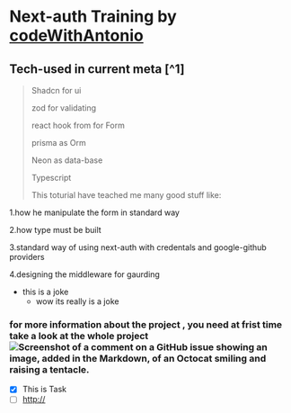 # Next-auth Training by [codeWithAntonio](https://youtu.be/1MTyCvS05V4?si=4IEWQUpCVfb9ghhh"thelatestguidefornextAuthin2024")

## Tech-used in current meta [^1]

> Shadcn for ui
>
> zod for validating
>
> react hook from for Form
>
> prisma as Orm
>
> Neon as data-base
>
> Typescript
>
> This toturial have teached me many good stuff like:

1.how he manipulate the form in standard way

2.how type must be built

3.standard way of using next-auth with credentals and google-github providers

4.designing the middleware for gaurding

- this is a joke
  - wow its really is a joke

### for more information about the project , you need at frist time take a look at the whole project ![Screenshot of a comment on a GitHub issue showing an image, added in the Markdown, of an Octocat smiling and raising a tentacle.](https://myoctocat.com/assets/images/base-octocat.svg)

- [x] This is Task
- [ ] [http://](https://github.com/octo-org/octo-repo/issues/740)
